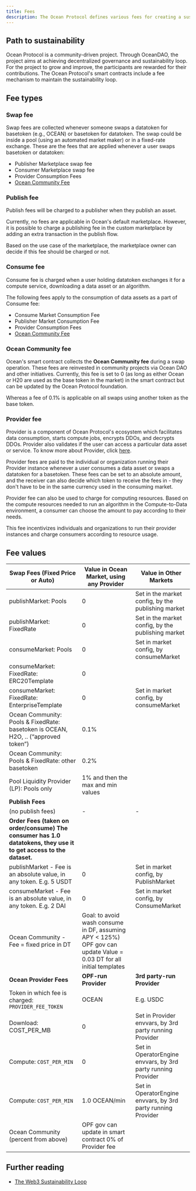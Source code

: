 ```yaml
---
title: Fees
description: The Ocean Protocol defines various fees for creating a sustainability loop.
---
```


## Path to sustainability

Ocean Protocol is a community-driven project. Through OceanDAO, the project aims at achieving decentralized governance and sustainability loop. For the project to grow and improve, the participants are rewarded for their contributions. The Ocean Protocol's smart contracts include a fee mechanism to maintain the sustainability loop.

## Fee types

### Swap fee

Swap fees are collected whenever someone swaps a datatoken for basetoken (e.g., OCEAN) or basetoken for datatoken. The swap could be inside a pool (using an automated market maker) or in a fixed-rate exchange.
These are the fees that are applied whenever a user swaps basetoken or datatoken:

- Publisher Marketplace swap fee
- Consumer Marketplace swap fee
- Provider Consumption Fees
- [Ocean Community Fee](#ocean-community-fee)

### Publish fee

Publish fees will be charged to a publisher when they publish an asset.

Currently, no fees are applicable in Ocean's default marketplace. However, it is possible to charge a publishing fee in the custom marketplace by adding an extra transaction in the publish flow.

Based on the use case of the marketplace, the marketplace owner can decide if this fee should be charged or not.

### Consume fee

Consume fee is charged when a user holding datatoken exchanges it for a compute service, downloading a data asset or an algorithm.

The following fees apply to the consumption of data assets as a part of Consume fee:

- Consume Market Consumption Fee
- Publisher Market Consumption Fee
- Provider Consumption Fees
- [Ocean Community Fee](#ocean-community-fee)

### Ocean Community fee

Ocean's smart contract collects the **Ocean Community fee** during a swap operation. These fees are reinvested in community projects via Ocean DAO and other initiatives. Currently, this fee is set to 0 (as long as either Ocean or H20 are used as the base token in the market) in the smart contract but can be updated by the Ocean Protocol foundation.

Whereas a fee of 0.1% is applicable on all swaps using another token as the base token.

### Provider fee

Provider is a component of Ocean Protocol's ecosystem which facilitates data consumption, starts compute jobs, encrypts DDOs, and decrypts DDOs. Provider also validates if the user can access a particular data asset or service. To know more about Provider, click [here](https://github.com/oceanprotocol/provider).

Provider fees are paid to the individual or organization running their Provider instance whenever a user consumes a data asset or swaps a datatoken for a basetoken. These fees can be set to an absolute amount, and the receiver can also decide which token to receive the fees in - they don't have to be in the same currency used in the consuming market.

Provider fee can also be used to charge for computing resources. Based on the compute resources needed to run an algorithm in the Compute-to-Data environment, a consumer can choose the amount to pay according to their needs.

This fee incentivizes individuals and organizations to run their provider instances and charge consumers according to resource usage.

## Fee values

| Swap Fees (Fixed Price or Auto)                                                                                       | Value in Ocean Market, using any Provider                                                                            | Value in Other Markets                                       |
| --------------------------------------------------------------------------------------------------------------------- | -------------------------------------------------------------------------------------------------------------------- | ------------------------------------------------------------ |
| publishMarket: Pools                                                                                                  | 0                                                                                                                    | Set in the market config, by the publishing market           |
| publishMarket: FixedRate                                                                                              | 0                                                                                                                    | Set in the market config, by the publishing market           |
| consumeMarket: Pools                                                                                                  | 0                                                                                                                    | Set in market config, by consumeMarket                       |
| consumeMarket: FixedRate: ERC20Template                                                                               | 0                                                                                                                    |                                                              |
| consumeMarket: FixedRate: EnterpriseTemplate                                                                          | 0                                                                                                                    | Set in market config, by consumeMarket                       |
| Ocean Community: Pools & FixedRate: basetoken is OCEAN, H2O, .. (“approved token”)                                    | 0.1%                                                                                                                 |                                                              |
| Ocean Community: Pools & FixedRate: other basetoken                                                                   | 0.2%                                                                                                                 |                                                              |
| Pool Liquidity Provider (LP): Pools only                                                                              | 1% and then the max and min values                                                                                   |                                                              |
| <b>Publish Fees</b>                                                                                                   |                                                                                                                      |                                                              |
| (no publish fees)                                                                                                     | -                                                                                                                    | -                                                            |
| <b>Order Fees (taken on order/consume) The consumer has 1.0 datatokens, they use it to get access to the dataset.</b> |                                                                                                                      |                                                              |
| publishMarket - Fee is an absolute value, in any token. E.g. 5 USDT                                                   | 0                                                                                                                    | Set in market config, by PublishMarket                       |
| consumeMarket - Fee is an absolute value, in any token. E.g. 2 DAI                                                    | 0                                                                                                                    | Set in market config, by ConsumeMarket                       |
| Ocean Community - Fee = fixed price in DT                                                                             | Goal: to avoid wash consume in DF, assuming APY < 125%) OPF gov can update Value = 0.03 DT for all initial templates |                                                              |
| <b>Ocean Provider Fees</b>                                                                                            | <b>OPF-run Provider</b>                                                                                              | <b>3rd party-run Provider</b>                                |
| Token in which fee is charged: `PROVIDER_FEE_TOKEN`                                                                   | OCEAN                                                                                                                | E.g. USDC                                                    |
| Download: COST_PER_MB                                                                                                 | 0                                                                                                                    | Set in Provider envvars, by 3rd party running Provider       |
| Compute: `COST_PER_MIN`                                                                                               | 0                                                                                                                    | Set in OperatorEngine envvars, by 3rd party running Provider |
| Compute: `COST_PER_MIN`                                                                                               | 1.0 OCEAN/min                                                                                                        | Set in OperatorEngine envvars, by 3rd party running Provider |
| Ocean Community (percent from above)                                                                                  | OPF gov can update in smart contract 0% of Provider fee                                                              |                                                              |

## Further reading

- [The Web3 Sustainability Loop](https://blog.oceanprotocol.com/the-web3-sustainability-loop-b2a4097a36e)
